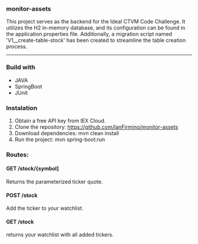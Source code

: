 ### monitor-assets

This project serves as the backend for the Ideal CTVM Code Challenge. It utilizes the H2 in-memory database, and its configuration can be found in the application.properties file. Additionally, a migration script named 'V1__create-table-stock' has been created to streamline the table creation process.

------------------------------------------------------------------------------

### Build with
- JAVA
- SpringBoot
- JUnit

### Instalation

1. Obtain a free API key from IEX Cloud.
2. Clone the repository: https://github.com/IanFirmino/monitor-assets
3. Download dependencies: mvn clean install
4. Run the project: mvn spring-boot:run

### Routes:

#### GET /stock/{symbol]
Returns the parameterized ticker quote.

#### POST /stock
Add the ticker to your watchlist.

#### GET /stock
returns your watchlist with all added tickers.



